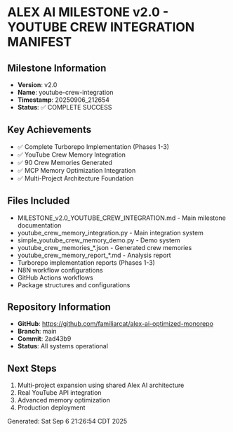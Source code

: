 # ALEX AI MILESTONE v2.0 - YOUTUBE CREW INTEGRATION MANIFEST

## Milestone Information
- **Version**: v2.0
- **Name**: youtube-crew-integration
- **Timestamp**: 20250906_212654
- **Status**: ✅ COMPLETE SUCCESS

## Key Achievements
- ✅ Complete Turborepo Implementation (Phases 1-3)
- ✅ YouTube Crew Memory Integration
- ✅ 90 Crew Memories Generated
- ✅ MCP Memory Optimization Integration
- ✅ Multi-Project Architecture Foundation

## Files Included
- MILESTONE_v2.0_YOUTUBE_CREW_INTEGRATION.md - Main milestone documentation
- youtube_crew_memory_integration.py - Main integration system
- simple_youtube_crew_memory_demo.py - Demo system
- youtube_crew_memories_*.json - Generated crew memories
- youtube_crew_memory_report_*.md - Analysis report
- Turborepo implementation reports (Phases 1-3)
- N8N workflow configurations
- GitHub Actions workflows
- Package structures and configurations

## Repository Information
- **GitHub**: https://github.com/familiarcat/alex-ai-optimized-monorepo
- **Branch**: main
- **Commit**: 2ad43b9
- **Status**: All systems operational

## Next Steps
1. Multi-project expansion using shared Alex AI architecture
2. Real YouTube API integration
3. Advanced memory optimization
4. Production deployment

Generated: Sat Sep  6 21:26:54 CDT 2025
